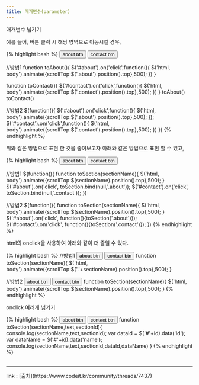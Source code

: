 ```yaml
---
title: 매개변수(parameter)
---
```


<div class="post-stitle">매개변수 넘기기</div>

예를 들어, 버튼 클릭 시 해당 영역으로 이동시킬 경우,

{% highlight bash %}
<button id="about">about btn</button>
<button id="contact">contact btn</button>

//방법1
function toAbout(){
    $('#about').on('click',function(){
        $('html, body').animate({scrollTop:$('.about').position().top},500);
    })
}

function toContact(){
    $('#contact').on('click',function(){
        $('html, body').animate({scrollTop:$('.contact').position().top},500);
    })
}
toAbout()
toContact()

//방법2
$(function(){
    $('#about').on('click',function(){
        $('html, body').animate({scrollTop:$('.about').position().top},500);
    });
    $('#contact').on('click',function(){
        $('html, body').animate({scrollTop:$('.contact').position().top},500);
    })
})
{% endhighlight %}

위와 같은 방법으로 표현 한 것을 줄여보고자 아래와 같은 방법으로 표현 할 수 있고,


{% highlight bash %}
<button id="about">about btn</button>
<button id="contact">contact btn</button>

//방법1
$(function(){
    function toSection(sectionName){
        $('html, body').animate({scrollTop:$(sectionName).position().top},500);
    }
    $('#about').on('click', toSection.bind(null,'.about'));
    $('#contact').on('click', toSection.bind(null,'.contact'));
})

//방법2
$(function(){
    function toSection(sectionName){
        $('html, body').animate({scrollTop:$(sectionName).position().top},500);
    }
    $('#about').on('click', function(){toSection('.about')});
    $('#contact').on('click', function(){toSection('.contact')});
})
{% endhighlight %}

html의 onclick을 사용하여 아래와 같이 더 줄일 수 있다.

{% highlight bash %}
//방법1
<button id="about" onclick="toSection(this.id)">about btn</button>
<button id="contact" onclick="toSection(this.id)">contact btn</button>
function toSection(sectionName){
    $('html, body').animate({scrollTop:$('.'+sectionName).position().top},500);
}

//방법2
<button id="about" onclick="toSection('.about')">about btn</button>
<button id="contact" onclick="toSection('.contact')">contact btn</button>
function toSection(sectionName){
    $('html, body').animate({scrollTop:$(sectionName).position().top},500);
}
{% endhighlight %}

<div class="post-stitle">onclick 여러개 넘기기</div>

{% highlight bash %}
<button id="about" onclick="toSection('.about','텍스트1',this.id)" data-id="id is about" data-name="name is about">about btn</button>
<button id="contact" onclick="toSection('.contact','텍스트2',this.id)" data-id="id is contact" data-name="name is contact">contact btn</button>
function toSection(sectionName,text,sectionId){
    console.log(sectionName,text,sectionId);
    var dataId = $('#'+id).data('id');
    var dataName = $('#'+id).data('name');
    console.log(sectionName,text,sectionId,dataId,dataName)
}
{% endhighlight %}


<hr style="margin-top:30px;">
link : 
[출처](https://www.codeit.kr/community/threads/7437)